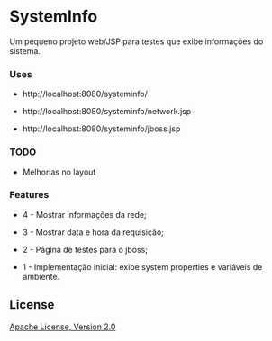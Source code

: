 # SystemInfo
Um pequeno projeto web/JSP para testes que exibe informações do sistema.

### Uses

  - http://localhost:8080/systeminfo/

  - http://localhost:8080/systeminfo/network.jsp

  - http://localhost:8080/systeminfo/jboss.jsp

### TODO

  - Melhorias no layout

### Features
  - 4 - Mostrar informações da rede;

  - 3 - Mostrar data e hora da requisição;

  - 2 - Página de testes para o jboss;

  - 1 - Implementação inicial: exibe system properties e variáveis de ambiente.

License
----
[Apache License, Version 2.0](http://www.apache.org/licenses/LICENSE-2.0.html)